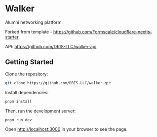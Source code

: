 # Walker

Alumni networking platform.

Forked from template - https://github.com/Formscale/cloudflare-nextjs-starter

API: https://github.com/DRIS-LLC/walker-api

## Getting Started

Clone the repository:

```bash
git clone https://github.com/DRIS-LLC/walker.git
```

Install dependencies:

```bash
pnpm install
```

Then, run the development server:

```bash
pnpm run dev
```

Open [http://localhost:3000](http://localhost:3000) in your browser to see the page.
